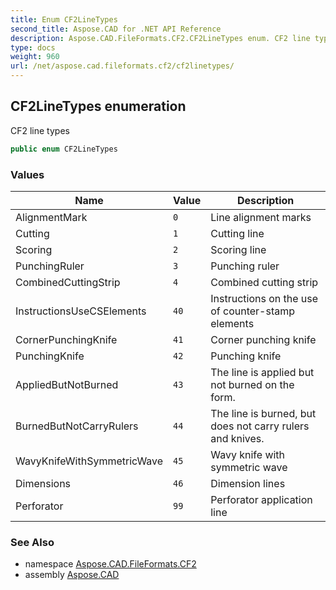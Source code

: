 ```yaml
---
title: Enum CF2LineTypes
second_title: Aspose.CAD for .NET API Reference
description: Aspose.CAD.FileFormats.CF2.CF2LineTypes enum. CF2 line types
type: docs
weight: 960
url: /net/aspose.cad.fileformats.cf2/cf2linetypes/
---
```

## CF2LineTypes enumeration

CF2 line types

```csharp
public enum CF2LineTypes
```

### Values

| Name | Value | Description |
| --- | --- | --- |
| AlignmentMark | `0` | Line alignment marks |
| Cutting | `1` | Cutting line |
| Scoring | `2` | Scoring line |
| PunchingRuler | `3` | Punching ruler |
| CombinedCuttingStrip | `4` | Combined cutting strip |
| InstructionsUseCSElements | `40` | Instructions on the use of counter-stamp elements |
| CornerPunchingKnife | `41` | Corner punching knife |
| PunchingKnife | `42` | Punching knife |
| AppliedButNotBurned | `43` | The line is applied but not burned on the form. |
| BurnedButNotCarryRulers | `44` | The line is burned, but does not carry rulers and knives. |
| WavyKnifeWithSymmetricWave | `45` | Wavy knife with symmetric wave |
| Dimensions | `46` | Dimension lines |
| Perforator | `99` | Perforator application line |

### See Also

* namespace [Aspose.CAD.FileFormats.CF2](../../aspose.cad.fileformats.cf2/)
* assembly [Aspose.CAD](../../)


